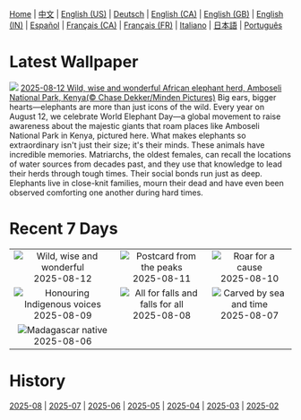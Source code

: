 [Home](../README.md) | [中文](zh-CN.md) | [English (US)](en-US.md) | [Deutsch](de-DE.md) | [English (CA)](en-CA.md) | [English (GB)](en-GB.md) | [English (IN)](en-IN.md) | [Español](es-ES.md) | [Français (CA)](fr-CA.md) | [Français (FR)](fr-FR.md) | [Italiano](it-IT.md) | [日本語](ja-JP.md) | [Português](pt-BR.md)

# Latest Wallpaper
![](https://www.bing.com/th?id=OHR.KenyaElephants_EN-CA6960133643_UHD.jpg)
[2025-08-12 Wild, wise and wonderful African elephant herd, Amboseli National Park, Kenya(© Chase Dekker/Minden Pictures)](https://www.bing.com/th?id=OHR.KenyaElephants_EN-CA6960133643_UHD.jpg)
Big ears, bigger hearts—elephants are more than just icons of the wild. Every year on August 12, we celebrate World Elephant Day—a global movement to raise awareness about the majestic giants that roam places like Amboseli National Park in Kenya, pictured here. What makes elephants so extraordinary isn't just their size; it's their minds. These animals have incredible memories. Matriarchs, the oldest females, can recall the locations of water sources from decades past, and they use that knowledge to lead their herds through tough times. Their social bonds run just as deep. Elephants live in close-knit families, mourn their dead and have even been observed comforting one another during hard times.

# Recent 7 Days
|  |  |  |
|:---:|:---:|:---:|
| ![](https://www.bing.com/th?id=OHR.KenyaElephants_EN-CA6960133643_400x240.jpg "Wild, wise and wonderful") 2025-08-12 | ![](https://www.bing.com/th?id=OHR.SantaMaddalena_EN-CA6755277822_400x240.jpg "Postcard from the peaks") 2025-08-11 | ![](https://www.bing.com/th?id=OHR.LionessKenya_EN-CA6611934793_400x240.jpg "Roar for a cause") 2025-08-10 |
| ![](https://www.bing.com/th?id=OHR.MaoriRock_EN-CA7654084969_400x240.jpg "Honouring Indigenous voices") 2025-08-09 | ![](https://www.bing.com/th?id=OHR.IguazuArgentina_EN-CA6325716165_400x240.jpg "All for falls and falls for all") 2025-08-08 | ![](https://www.bing.com/th?id=OHR.MinganWonders_EN-CA5648384478_400x240.jpg "Carved by sea and time") 2025-08-07 |
| ![](https://www.bing.com/th?id=OHR.BabyLemur_EN-CA5435344938_400x240.jpg "Madagascar native") 2025-08-06 |  |  |

# History
[2025-08](../archives/wallpaper/en-CA/w_2025_08.md) | [2025-07](../archives/wallpaper/en-CA/w_2025_07.md) | [2025-06](../archives/wallpaper/en-CA/w_2025_06.md) | [2025-05](../archives/wallpaper/en-CA/w_2025_05.md) | [2025-04](../archives/wallpaper/en-CA/w_2025_04.md) | [2025-03](../archives/wallpaper/en-CA/w_2025_03.md) | [2025-02](../archives/wallpaper/en-CA/w_2025_02.md)
